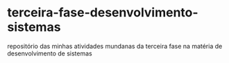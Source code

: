 # terceira-fase-desenvolvimento-sistemas
repositório das minhas atividades mundanas da terceira fase na matéria de desenvolvimento de sistemas
